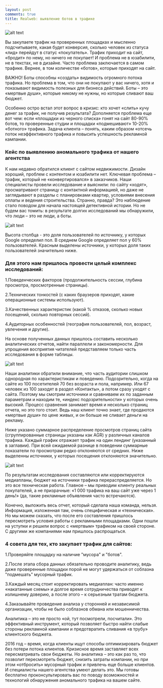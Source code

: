 ```yaml
---
layout: post
comments: true
title: Realweb: выявление ботов в трафике
---
```



![alt text][logo]

Вы закупаете трафик на проверенных площадках и мысленно подсчитываете, какая будет конверсия, сколько человек из статуса «лид» перейдут в статус «покупатель». Трафик приходит на сайт, «бродит» по нему, но ничего не покупает! И проблема не в юзабилити, не в текстах, не в дизайне. Часто проблема заключается в самом трафике. Вернее, в том количестве «ботов», которые приходят на сайт.


ВАЖНО! Боты способны «создать» видимость огромного потока трафика. Но проблема в том, что они не покупают у вас ничего, хотя и показывают видимость полезных для бизнеса действий. Боты – это «мертвые души», которые никому не нужны, но которые сливают ваш бюджет.


Особенно остро встал этот вопрос в кризис: кто хочет «слить» кучу денег за трафик, не получив результата? Дополняется проблема еще вот чем: если «площадки из черного списка» гонят на сайт 80-90% ботов, то проверенные студии и площадки «подмешивают» 10-20% «ботного» трафика. Задача клиента – понять, каким образом «отсечь поток неэффективного трафика и повысить успешность рекламной кампании.




### Кейс по выявлению аномального трафика от нашего агентства

К нам недавно обратился клиент с сайтом недвижимости. Дизайн хороший, проблем с контентом и юзабилити нет. Ключевая проблема – трафик, который не «конвертировался» в заказчиков. Наши специалисты провели исследование и выяснили: по сайту «ходят», просматривают страницу с контактной информацией, но даже не заглядывают в разделы с планировками квартир, условиями внесения оплаты и ведения строительства. 
Странно, правда? Это наблюдение стало поводом для начала настоящей детективной истории. Но не будем вас томить: в результате долгих исследований мы обнаружили, что люди – это не люди, а боты.

![alt text][logo2]

Высота столбца - это доля пользователей по источнику, у которых Google определил пол. В среднем Google определяет пол у 60% пользователей. Красным выделены источники, у которых доля таких пользователей значительно ниже.


### Для этого нам пришлось провести целый комплекс исследований:
1.Поведенческих факторов (продолжительность сессии, глубина просмотра, просмотренные страницы).

2.Технических тонкостей (с каких браузеров приходят, какие операционные системы используют).

3.Качественных характеристик (какой % отказов, сколько новых посещений, сколько повторных сессий).

4.Аудиторных особенностей (география пользователей, пол, возраст, увлечения и другие).


На основе полученных данных пришлось составить несколько аналитических отчетов, найти параллели и закономерности. Для упрощения восприятия читателей представляем только часть исследования в форме таблицы.


![alt text][logo3]


Наши аналитики обратили внимание, что часть аудитории слишком однородная по характеристикам и поведению. Подозрительно, когда на сайте из 100 посетителей 70 без возраста и пола, например. Или 67 человек из 100 заходят в раздел «Контакты», а потом сразу уходят с сайта. 
Поэтому мы смотрим источники и сравниваем их по заданным параметрам и находим те, «индекс подозрительности» у которых очень высокий. Процесс сравнения занимает время и несколько страниц отчета, но это того стоит. Ведь наш клиент точно знает, где продаются «мертвые души» по цене живых, и он больше не сливает деньги на рекламу.


Ниже указано суммарное распределение просмотров страниц сайта (сгруппированные страницы указаны как AGR) у различных каналов трафика. Каждый график отражает трафик на один лендинг (указанный в заглавии). При всей ожидаемой разнице в поведении суммарные показатели по просмотрам редко отклоняются от средних. Ниже выделенны источники, у которых посещения отклоняются значительно.


![alt text][logo4]


По результатам исследования составляются или корректируются медиапланы, бюджет на источники трафика перераспределяется. Но это все техническая работа. Главное – мы приводим клиенту реальных покупателей, а не призрачные: «1 000 трафика на ваш сайт уже через 1 день!» (да, такие рекламные объявления часто встречаются).


Конечно, выложить весь отчет, который сделала наша команда, нельзя. Информация, изложенная там, очень специфическая и «техническая». Но мы можем сказать, что после его составления пришлось пересмотреть условия работы с рекламными площадками. Одни пошли на уступки и решили вопрос с «мертвым» трафиком на своей стороне. С другими же компаниями нам пришлось распрощаться.


### 4 совета для тех, кто закупает трафик для сайтов:

1.Проверяйте площадку на наличие "мусора" и "ботов".

2.После этапа сбора данных обязательно проводите аналитику, ведь даже проверенные площадки порой не могут удержаться от соблазна "подмешать" мусорный трафик.

3.Каждый месяц стоит корректировать медиаплан: часто именно «накатанные схемы» и долгое время сотрудничества приводят к излишнему доверию, а после этого – к серьезным тратам бюджета.

4.Заказывайте проведение анализа у сторонней и независимой организации, чтобы не было соблазнов обмана или мошенничества.


Аналитика – это не просто «ой, тут посмотрели, посчитали». Это эффективный инструмент, который позволяет быстро найти слабые стороны рекламной кампании и предотвратить сливания «в трубу» клиентского бюджета.


2016 год – время, когда клиенты ищут способы оптимизировать бюджет без потери потока клиентов. Кризисное время заставляет всех пересматривать свои бюджеты. Но аналитика – это как раз то, что позволит пересмотреть бюджет, снизить затраты компании, но при этом «отбросить» мусорный трафик и привлечь еще больше клиентов. И специалисты нашего агентства умеют делать это. Мы готовы бесплатно проконсультировать вас по поводу возможностей и технологий обнаружения аномального трафика на вашем сайте.

[logo]: http://www.realweb.ru/images/blog/02-03-2016-1.jpg
[logo2]: http://www.realweb.ru/images/blog/02-03-2016-2.jpg
[logo3]: http://www.realweb.ru/images/blog/02-03-2016-4.jpg
[logo4]: http://www.realweb.ru/images/blog/02-03-2016-3.jpg
